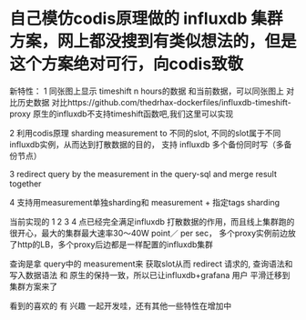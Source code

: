 # 自己模仿codis原理做的 influxdb 集群方案，网上都没搜到有类似想法的，但是这个方案绝对可行，向codis致敬


新特性：
1 同张图上显示 timeshift n hours的数据 和当前数据，可以同张图上 对比历史数据
  对比https://github.com/thedrhax-dockerfiles/influxdb-timeshift-proxy
  原生的influxdb不支持timeshift函数吧,我们这里可以实现

2 利用codis原理 sharding measurement to 不同的slot, 不同的slot属于不同 influxdb实例，从而达到打散数据的目的，
  支持 influxdb 多个备份同时写（多备份节点）

3 redirect query by the measurement in the query-sql and merge result together

4 支持用measurement单独sharding和 measurement + 指定tags sharding


当前实现的 1 2 3 4 点已经完全满足influxdb 打散数据的作用，而且线上集群跑的很开心，最大的集群最大速率30～40W point／ per sec， 多个proxy实例前边放了http的LB，多个proxy后边都是一样配置的influxdb集群

查询是拿 query中的 measurement来 获取slot从而 redirect 请求的, 查询语法和 写入数据语法 和 原生的保持一致，所以已让influxdb+grafana 用户 平滑迁移到 集群方案来了

看到的喜欢的 有 兴趣 一起开发哇，还有其他一些特性在增加中
